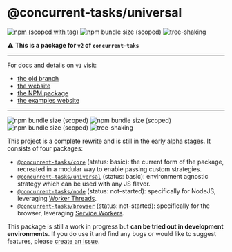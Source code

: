 # @concurrent-tasks/universal

[![npm (scoped with tag)](https://img.shields.io/npm/v/@concurrent-tasks/universal/next)][universal] ![npm bundle size (scoped)](https://img.shields.io/bundlephobia/minzip/@concurrent-tasks/universal) ![tree-shaking](https://badgen.net/bundlephobia/tree-shaking/@concurrent-tasks/universal)

:warning: **This is a package for `v2` of `concurrent-taks`**

---

For docs and details on `v1` visit:

-   [the old branch](https://github.com/samrith-s/concurrent-tasks/tree/v1)
-   [the website](https://concurrent-tasks.js.org)
-   [the NPM package](https://www.npmjs.com/package/concurrent-tasks)
-   [the examples website](https://samrith-s.github.io/concurrent-tasks)

---

![npm bundle size (scoped)](https://img.shields.io/bundlephobia/minzip/@concurrent-tasks/core?label=%40concurrent-tasks%2Fcore) ![npm bundle size (scoped)](https://img.shields.io/bundlephobia/minzip/@concurrent-tasks/node?label=%40concurrent-tasks%2Fnode) ![npm bundle size (scoped)](https://img.shields.io/bundlephobia/minzip/@concurrent-tasks/browser?label=%40concurrent-tasks%2Fbrowser) ![tree-shaking](https://badgen.net/bundlephobia/tree-shaking/@concurrent-tasks/core)

This project is a complete rewrite and is still in the early alpha stages. It consists of four packages:

-   [`@concurrent-tasks/core`][core] (status: basic): the current form of the package, recreated in a modular way to enable passing custom strategies.
-   [`@concurrent-tasks/universal`][universal] (status: basic): environment agnostic strategy which can be used with any JS flavor.
-   [`@concurrent-tasks/node`][node] (status: not-started): specifically for NodeJS, leveraging [Worker Threads](https://nodejs.org/api/worker_threads.html).
-   [`@concurrent-tasks/browser`][browser] (status: not-started): specifically for the browser, leveraging [Service Workers](https://developer.mozilla.org/en-US/docs/Web/API/Service_Worker_API).

This package is still a work in progress but **can be tried out in development environments**. If you do use it and find any bugs or would like to suggest features, please [create an issue](https://github.com/samrith-s/concurrent-tasks/issues/).

[core]: https://www.npmjs.com/package/@concurrent-tasks/core
[universal]: https://www.npmjs.com/package/@concurrent-tasks/universal
[node]: https://www.npmjs.com/package/@concurrent-tasks/node
[browser]: https://www.npmjs.com/package/@concurrent-tasks/browser

